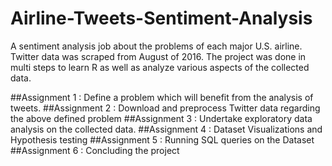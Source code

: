 # Airline-Tweets-Sentiment-Analysis

A sentiment analysis job about the problems of each major U.S. airline. Twitter data was scraped from August of 2016.
The project was done in multi steps to learn R as well as analyze various aspects of the collected data.

##Assignment 1 : Define a problem which will benefit from the analysis of tweets.
##Assignment 2 : Download and preprocess Twitter data regarding the above defined problem
##Assignment 3 : Undertake exploratory data analysis on the collected data.
##Assignment 4 : Dataset Visualizations and Hypothesis testing
##Assignment 5 : Running SQL queries on the Dataset
##Assignment 6 : Concluding the project
